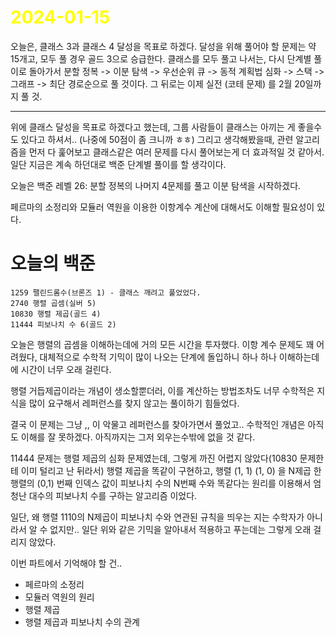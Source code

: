 # <span style="color:yellow">2024-01-15</span>

오늘은, 클래스 3과 클래스 4 달성을 목표로 하겠다.
달성을 위해 풀어야 할 문제는 약 15개고, 모두 풀 경우 골드 3으로 승급한다.
클래스를 모두 풀고 나서는, 다시 단계별 풀이로 돌아가서
분할 정복 -> 이분 탐색 -> 우선순위 큐 -> 동적 계획법 심화 -> 스택 -> 그래프 -> 최단 경로순으로 풀 것이다.
그 뒤로는 이제 실전 (코테 문제) 를 2월 20일까지 풀 것.

- - -

위에 클래스 달성을 목표로 하겠다고 했는데, 그룹 사람들이 클래스는 아끼는 게 좋을수도 있다고 하셔서.. (나중에 50점이 좀 크니까 ㅎㅎ)
그리고 생각해봤을때, 관련 알고리즘을 먼저 다 훑어보고 클래스같은 여러 문제를 다시 풀어보는게 더 효과적일 것 같아서. 일단 지금은 계속 하던대로 백준 단계별 풀이를 할 생각이다.

오늘은 백준 레벨 26: 분할 정복의 나머지 4문제를 풀고
이분 탐색을 시작하겠다.

페르마의 소정리와 모듈러 역원을 이용한 이항계수 계산에 대해서도 이해할 필요성이 있다.


# 오늘의 백준
```level25
1259 팰린드롬수(브론즈 1) - 클래스 깨려고 풀었었다.
2740 행렬 곱셈(실버 5)
10830 행렬 제곱(골드 4)
11444 피보나치 수 6(골드 2)
```

오늘은 행렬의 곱셈을 이해하는데에 거의 모든 시간을 투자했다.
이항 계수 문제도 꽤 어려웠다, 대체적으로 수학적 기믹이 많이 나오는 단계에 돌입하니 하나 하나 이해하는데에 시간이 너무 오래 걸린다.

행렬 거듭제곱이라는 개념이 생소할뿐더러, 이를 계산하는 방법조차도 너무 수학적은 지식을 많이 요구해서 레퍼런스를 찾지 않고는 풀이하기 힘들었다.

결국 이 문제는 그냥 ,, 이 악물고 레퍼런스를 찾아가면서 풀었고.. 수학적인 개념은 아직도 이해를 잘 못하겠다. 아직까지는 그저 외우는수밖에 없을 것 같다.

11444 문제는 행렬 제곱의 심화 문제였는데, 그렇게 까진 어렵지 않았다(10830 문제한테 이미 털리고 난 뒤라서) 행렬 제곱을 똑같이 구현하고, 행렬 (1, 1) (1, 0) 을 N제곱 한 행렬의 (0,1) 번째 인덱스 값이 피보나치 수의 N번째 수와 똑같다는 원리를 이용해서 엄청난 대수의 피보나치 수를 구하는 알고리즘 이었다.

일단, 왜 행렬 1110의 N제곱이 피보나치 수와 연관된 규칙을 띄우는 지는 수학자가 아니라서 알 수 없지만.. 일단 위와 같은 기믹을 알아내서 적용하고 푸는데는 그렇게 오래 걸리지 않았다.

이번 파트에서 기억해야 할 건..
- 페르마의 소정리
- 모듈러 역원의 원리
- 행렬 제곱
- 행렬 제곱과 피보나치 수의 관계



